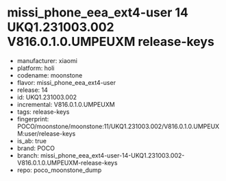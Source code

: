 # missi_phone_eea_ext4-user 14 UKQ1.231003.002 V816.0.1.0.UMPEUXM release-keys
- manufacturer: xiaomi
- platform: holi
- codename: moonstone
- flavor: missi_phone_eea_ext4-user
- release: 14
- id: UKQ1.231003.002
- incremental: V816.0.1.0.UMPEUXM
- tags: release-keys
- fingerprint: POCO/moonstone/moonstone:11/UKQ1.231003.002/V816.0.1.0.UMPEUXM:user/release-keys
- is_ab: true
- brand: POCO
- branch: missi_phone_eea_ext4-user-14-UKQ1.231003.002-V816.0.1.0.UMPEUXM-release-keys
- repo: poco_moonstone_dump
